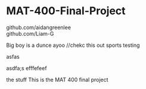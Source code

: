 # MAT-400-Final-Project

github.com/aidangreenlee  
github.com/Liam-G



Big boy is a dunce
ayoo
//chekc this out
sports
testing

asfas

asdfa;s
efffefeef


the stuff
This is the MAT 400 final project